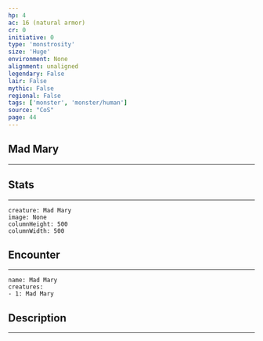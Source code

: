 ```yaml
---
hp: 4
ac: 16 (natural armor)
cr: 0
initiative: 0
type: 'monstrosity'    
size: 'Huge'
environment: None
alignment: unaligned
legendary: False
lair: False
mythic: False
regional: False
tags: ['monster', 'monster/human']
source: "CoS"
page: 44
---
```


## Mad Mary
---



## Stats
---

```statblock
creature: Mad Mary
image: None
columnHeight: 500
columnWidth: 500
```

## Encounter
---

```encounter-table
name: Mad Mary
creatures:
- 1: Mad Mary
```

## Description
---




